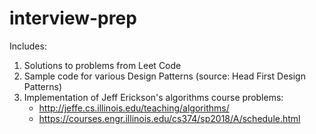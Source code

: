 # interview-prep

Includes:
1. Solutions to problems from Leet Code
2. Sample code for various Design Patterns (source: Head First Design Patterns)
3. Implementation of Jeff Erickson's algorithms course problems:
    - http://jeffe.cs.illinois.edu/teaching/algorithms/
    - https://courses.engr.illinois.edu/cs374/sp2018/A/schedule.html    
